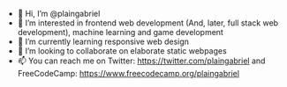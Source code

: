 - 👋 Hi, I’m @plaingabriel
- 👀 I’m interested in frontend web development (And, later, full stack web development), machine learning and game development
- 🌱 I’m currently learning responsive web design
- 💞️ I’m looking to collaborate on elaborate static webpages
- 📫 You can reach me on Twitter: https://twitter.com/plaingabriel and FreeCodeCamp: https://www.freecodecamp.org/plaingabriel
<!---
plaingabriel/plaingabriel is a ✨ special ✨ repository because its `README.md` (this file) appears on your GitHub profile.
You can click the Preview link to take a look at your changes.
--->
